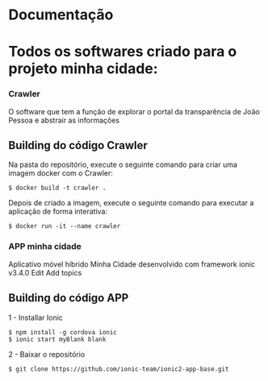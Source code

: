 # Documentação

# Todos os softwares criado para o projeto minha cidade:

### Crawler
O software que tem a função de explorar o portal da transparência de João Pessoa e abstrair as informações

  
  ## Building do código Crawler
Na pasta do repositório, execute o seguinte comando para criar uma imagem docker
com o Crawler:

    $ docker build -t crawler .

Depois de criado a imagem, execute o seguinte comando para executar a aplicação
de forma interativa:

    $ docker run -it --name crawler
    
    
### APP minha cidade
Aplicativo móvel híbrido Minha Cidade desenvolvido com framework ionic v3.4.0 Edit Add topics

 ## Building do código APP

1 - Installar Ionic

    $ npm install -g cordova ionic
    $ ionic start myBlank blank
    
2 - Baixar o repositório 

    $ git clone https://github.com/ionic-team/ionic2-app-base.git
    
